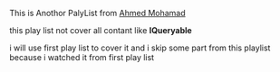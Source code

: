 This is Anothor PalyList from [Ahmed Mohamad](https://www.youtube.com/playlist?list=PLqPejUavRNTXdgLMPnCwqriZX1yZ_Kgib)


this play list not cover all contant like **IQueryable**

i will use first play list to cover it and i skip some part from this playlist 
because i watched it from first play list
